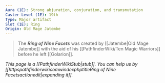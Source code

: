 ```yaml
---
Aura (1E): Strong abjuration, conjuration, and transmutation
Caster Level (1E): 19th
Type: Major artifact
Slot (1E): Ring
Origin: Old Mage Jatembe
---
```


> The ***Ring of Nine Facets*** was created by [[Jatembe|Old Mage Jatembe]] with the aid of his [[PathfinderWiki/Ten Magic Warriors]] before he left [[Golarion]].



*This page is a [[PathfinderWikiStub|stub]]. You can help us by [[httpspathfinderwikicomwindexphptitleRing of Nine Facetsactionedit|expanding it]].*







